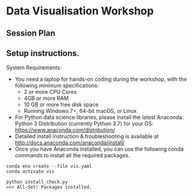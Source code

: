 # Data Visualisation Workshop

## Session Plan



## Setup instructions.
System Requirements: 

- You need a laptop for hands-on coding during the workshop, with the following minimum specifications:
   - 2 or more CPU Cores
   - 4GB or more RAM
   - 10 GB or more free disk space
   - Running Windows 7+, 64-bit macOS, or Linux
- For Python data science libraries, please install the latest Anaconda Python 3 Distribution (currently Python 3.7) for your OS: https://www.anaconda.com/distribution/
- Detailed install instruction & troubleshooting is available at http://docs.anaconda.com/anaconda/install/
- Once you have Anaconda installed, you can use the following conda commands to install all the required packages.

```
conda env create --file vis.yaml
conda activate vis

python install_check.py
>>> All-Set! Packages installed.
```
